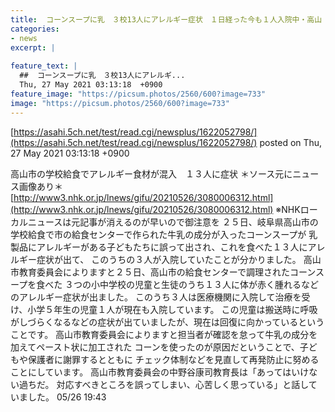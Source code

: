 ```yaml
---
title:  コーンスープに乳　３校13人にアレルギー症状　１日経った今も１人入院中・高山 
categories:
- news
excerpt: |
  
feature_text: |
  ##  コーンスープに乳　３校13人にアレルギ...
  Thu, 27 May 2021 03:13:18  +0900
feature_image: "https://picsum.photos/2560/600?image=733"
image: "https://picsum.photos/2560/600?image=733"
---
```


[https://asahi.5ch.net/test/read.cgi/newsplus/1622052798/](https://asahi.5ch.net/test/read.cgi/newsplus/1622052798/)
posted on Thu, 27 May 2021 03:13:18  +0900

<!--more-->

高山市の学校給食でアレルギー食材が混入　１３人に症状 ＊ソース元にニュース画像あり＊ [http://www3.nhk.or.jp/lnews/gifu/20210526/3080006312.html](http://www3.nhk.or.jp/lnews/gifu/20210526/3080006312.html) ※NHKローカルニュースは元記事が消えるのが早いので御注意を ２５日、岐阜県高山市の学校給食で市の給食センターで作られた牛乳の成分が入ったコーンスープが 乳製品にアレルギーがある子どもたちに誤って出され、これを食べた１３人にアレルギー症状が出て、 このうちの３人が入院していたことが分かりました。 高山市教育委員会によりますと２５日、高山市の給食センターで調理されたコーンスープを食べた ３つの小中学校の児童と生徒のうち１３人に体が赤く腫れるなどのアレルギー症状が出ました。 このうち３人は医療機関に入院して治療を受け、小学５年生の児童１人が現在も入院しています。 この児童は搬送時に呼吸がしづらくなるなどの症状が出ていましたが、現在は回復に向かっているということです。 高山市教育委員会によりますと担当者が確認を怠って牛乳の成分を加えてペースト状に加工された コーンを使ったのが原因だということで、子どもや保護者に謝罪するとともに チェック体制などを見直して再発防止に努めることにしています。 高山市教育委員会の中野谷康司教育長は「あってはいけない過ちだ。 対応すべきところを誤ってしまい、心苦しく思っている」と話していました。 05/26 19:43
